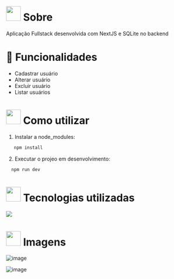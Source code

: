 # <img height="40" src="https://user-images.githubusercontent.com/84249945/219458363-0df46081-95bd-4878-a828-541457541cbd.png"/> Sobre
Aplicação Fullstack desenvolvida com NextJS e SQLite no backend

# :hammer: Funcionalidades
* Cadastrar usuário
* Alterar usuário
* Excluir usuário
* Listar usuários

# <img height="40" src="https://user-images.githubusercontent.com/84249945/219471082-bba3510e-ee6d-4a6e-bf78-d7afc692043e.png"/> Como utilizar
  1) Instalar a node_modules:
  ```bash
     npm install
  ```
  2) Executar o projeo em desenvolvimento:
  ```bash
    npm run dev
  ```

# <img height="40" src="https://user-images.githubusercontent.com/84249945/219471565-77dd520e-41ee-41f8-8fb9-0e259535a867.png"/> Tecnologias utilizadas
<p>
  <a href="https://skillicons.dev">
    <img src="https://skillicons.dev/icons?i=html,css,js,ts,react,nextjs,nodejs,sqlite" />
  </a>
</p>

# <img height="40" src="https://user-images.githubusercontent.com/84249945/219472556-367952b0-d430-495e-87b9-3f4611bdab21.png" /> Imagens
![image](https://github.com/user-attachments/assets/67faf022-bcc1-4194-8dc6-f6509ac8c9ba)

![image](https://github.com/user-attachments/assets/e2e29135-dbe3-478d-836f-c4ef08371a28)

